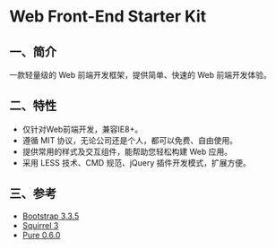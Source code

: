 # Web Front-End Starter Kit

## 一、简介

一款轻量级的 Web 前端开发框架，提供简单、快速的 Web 前端开发体验。

## 二、特性

* 仅针对Web前端开发，兼容IE8+。
* 遵循 MIT 协议，无论公司还是个人，都可以免费、自由使用。
* 提供常用的样式及交互组件，能帮助您轻松构建 Web 应用。
* 采用 LESS 技术、CMD 规范、jQuery 插件开发模式，扩展方便。

## 三、参考

* [Bootstrap 3.3.5](http://getbootstrap.com)
* [Squirrel 3](http://hisquirrel.com)
* [Pure 0.6.0](http://purecss.io)

